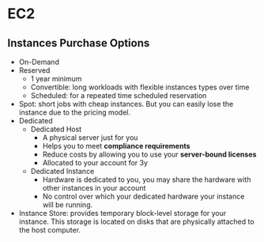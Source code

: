 # EC2
## Instances Purchase Options
- On-Demand
- Reserved
  - 1 year minimum
  - Convertible: long workloads with flexible instances types over time
  - Scheduled: for a repeated time scheduled reservation
- Spot: short jobs with cheap instances. But you can easily lose the instance due to the pricing model.
- Dedicated
  - Dedicated Host
    - A physical server just for you
    - Helps you to meet **compliance requirements**
    - Reduce costs by allowing you to use your **server-bound licenses**
    - Allocated to your account for 3y
  - Dedicated Instance
    - Hardware is dedicated to you, you may share the hardware with other instances in your account
    - No control over which your dedicated hardware your instance will be running.
- Instance Store: provides temporary block-level storage for your instance. This storage is located on disks that are physically attached to the host computer.
